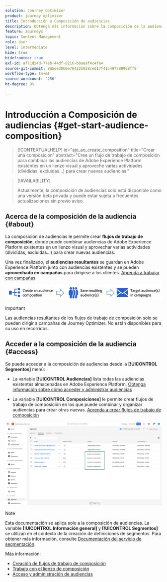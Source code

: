 ```yaml
---
solution: Journey Optimizer
product: journey optimizer
title: Introducción a Composición de audiencias
description: Obtenga más información sobre la composición de la audiencia
feature: Journeys
topic: Content Management
role: User
level: Intermediate
hide: true
hidefromtoc: true
exl-id: af71d24d-77eb-44df-8216-b0aeaf4c4fa4
source-git-commit: 8d56e3060e78422b028ced17f415497789908ff9
workflow-type: tm+mt
source-wordcount: '256'
ht-degree: 9%

---
```


# Introducción a Composición de audiencias {#get-start-audience-composition}

>[!CONTEXTUALHELP]
>id="ajo_ao_create_composition"
>title="Crear una composición"
>abstract="Cree un flujo de trabajo de composición para combinar las audiencias de Adobe Experience Platform existentes en un lienzo visual y aproveche varias actividades (divididas, excluidas...) para crear nuevas audiencias."

>[!AVAILABILITY]
>
>Actualmente, la composición de audiencias solo está disponible como una versión beta privada y puede estar sujeta a frecuentes actualizaciones sin previo aviso.

## Acerca de la composición de la audiencia {#about}

La composición de audiencias le permite crear **flujos de trabajo de composición**, donde puede combinar audiencias de Adobe Experience Platform existentes en un lienzo visual y aprovechar varias actividades (divididas, excluidas...) para crear nuevas audiencias.

Una vez finalizado, el **audiencias resultantes** se guardan en Adobe Experience Platform junto con audiencias existentes y se pueden **aprovechado en campañas** para dirigirse a los clientes. [Aprenda a trabajar con campañas](../campaigns/get-started-with-campaigns.md)

![](assets/audiences-process.png)

>[!IMPORTANT]
>
>Las audiencias resultantes de los flujos de trabajo de composición solo se pueden dirigir a campañas de Journey Optimizer. No están disponibles para su uso en recorridos.

## Acceder a la composición de la audiencia {#access}

Se puede acceder a la composición de audiencias desde la **[!UICONTROL Segmentos]** menú:

* La variable **[!UICONTROL Audiencias]** lista todas las audiencias existentes almacenadas en Adobe Experience Platform. [Obtenga información sobre cómo acceder y administrar audiencias](access-audiences.md)

* La variable **[!UICONTROL Composiciones]** le permite crear flujos de trabajo de composición en los que puede combinar y organizar audiencias para crear otras nuevas. [Aprenda a crear flujos de trabajo de composición](create-compositions.md)

![](assets/audiences-list.png)

>[!NOTE]
>
>Esta documentación se aplica solo a la composición de audiencias. La variable **[!UICONTROL Información general]** y **[!UICONTROL Segmentos]** se utilizan en el contexto de la creación de definiciones de segmentos. Para obtener más información, consulte [Documentación del servicio de segmentación](https://experienceleague.adobe.com/docs/experience-platform/segmentation/ui/overview.html).

Más información:

* [Creación de flujos de trabajo de composición](create-compositions.md)
* [Trabajo con el lienzo de composición](composition-canvas.md)
* [Acceso y administración de audiencias](access-audiences.md)
